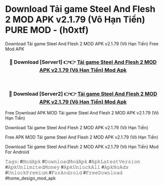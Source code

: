 # Download Tải game Steel And Flesh 2 MOD APK v2.1.79 (Vô Hạn Tiền) PURE MOD - (h0xtf)
Download Tải game Steel And Flesh 2 MOD APK v2.1.79 (Vô Hạn Tiền) Free Mod APK

<div align="center">
<h3>🔴 Download [Server1] 👉👉 <a href="https://apk-comot.site?title=Tải_game_Steel_And_Flesh_2_MOD_APK_v2.1.79_(Vô_Hạn_Tiền)">Tải game Steel And Flesh 2 MOD APK v2.1.79 (Vô Hạn Tiền) Mod Apk</a></h3><br>

<h3>🔴 Download [Server2] 👉👉 <a href="https://apk-comot.site?title=Tải_game_Steel_And_Flesh_2_MOD_APK_v2.1.79_(Vô_Hạn_Tiền)">Tải game Steel And Flesh 2 MOD APK v2.1.79 (Vô Hạn Tiền) Mod Apk</a></h3>
</div>


Free Download APK MOD Tải game Steel And Flesh 2 MOD APK v2.1.79 (Vô Hạn Tiền)

Download Tải game Steel And Flesh 2 MOD APK v2.1.79 (Vô Hạn Tiền) 

Free APK MOD Tải game Steel And Flesh 2 MOD APK v2.1.79 (Vô Hạn Tiền) 

Download Tải game Steel And Flesh 2 MOD APK v2.1.79 (Vô Hạn Tiền) Mod For Android

𝚃𝚊𝚐𝚜: #𝙼𝚘𝚍𝙰𝚙𝚔 #𝙳𝚘𝚠𝚗𝚕𝚘𝚊𝚍𝙼𝚘𝚍𝙰𝚙𝚔 #𝙰𝚙𝚔𝙻𝚊𝚝𝚎𝚜𝚝𝚅𝚎𝚛𝚜𝚒𝚘𝚗 #𝙰𝚙𝚔𝚄𝚗𝚕𝚒𝚖𝚒𝚝𝚎𝚍𝙼𝚘𝚗𝚎𝚢 #𝙰𝚙𝚔𝚄𝚗𝚕𝚘𝚌𝚔𝙰𝚕𝚕 #𝙰𝚙𝚔𝙽𝚘𝙰𝚍𝚜 #𝚄𝚗𝚕𝚘𝚌𝚔𝙿𝚛𝚎𝚖𝚒𝚞𝚖 #𝙵𝚘𝚛𝙰𝚗𝚍𝚛𝚘𝚒𝚍 #𝙵𝚛𝚎𝚎𝙳𝚘𝚠𝚗𝚕𝚘𝚊𝚍 #home_design_mod_apk